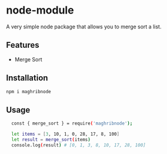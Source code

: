 # node-module

A very simple node package that allows you to merge sort a list.

## Features

* Merge Sort

## Installation

```bash
npm i maghribnode

```

## Usage

```bash
  const { merge_sort } = require('maghribnode');

  let items = [3, 10, 1, 0, 28, 17, 8, 100]
  let result = merge_sort(items)
  console.log(result) # [0, 1, 3, 8, 10, 17, 28, 100]

```
